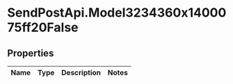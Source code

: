 # SendPostApi.Model3234360x1400075ff20False

## Properties
Name | Type | Description | Notes
------------ | ------------- | ------------- | -------------


